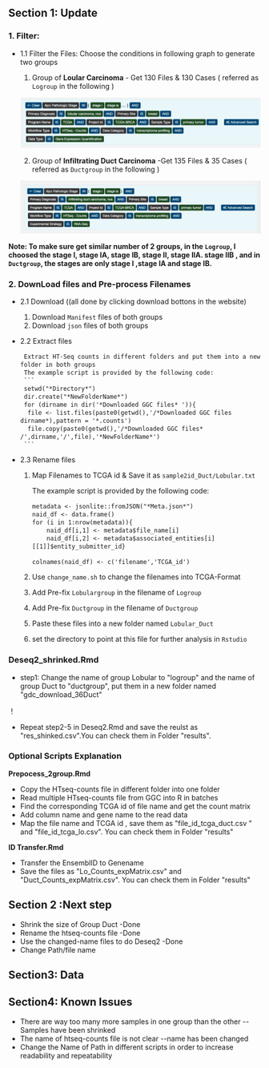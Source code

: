 ## Section 1: Update

### 1. Filter:

- 1.1 Filter the Files: Choose the conditions in following graph to generate two groups


     1. Group of **Loular Carcinoma**  - Get 130 Files & 130 Cases ( referred as  `Logroup` in the following ) 
     
     ![image](https://github.com/Margery0011/510_Final_Project/blob/main/images/891637643908_.pic.jpg)

    
     2. Group of **Infiltrating Duct Carcinoma**  -Get 135 Files & 35 Cases ( referred as  `Ductgroup` in the following ) 

     ![image](https://github.com/Margery0011/510_Final_Project/blob/main/images/901637645023_.pic.jpg)

**Note: To make sure get  similar number of 2 groups, in the `Logroup`, I choosed the stage I, stage IA, stage IB, stage II, stage IIA. stage IIB , and in `Ductgroup`, the stages are only stage I ,stage IA and stage IB.**


### 2. DownLoad files and Pre-process Filenames

- 2.1 Download ((all done by clicking download bottons in the website) 
     
     1.  Download `Manifest` files of both groups
     2.  Download `json` files of both groups
     
- 2.2 Extract files

       Extract HT-Seq counts in different folders and put them into a new folder in both groups
       The example script is provided by the following code:
       ```
       setwd("*Directory*")
       dir.create("*NewFolderName*")
       for (dirname in dir('*Downloaded GGC files* ')){  
        file <- list.files(paste0(getwd(),'/*Downloaded GGC files dirname*),pattern = '*.counts')  
        file.copy(paste0(getwd(),'/*Downloaded GGC files* /',dirname,'/',file),'*NewFolderName*')  
       ```
- 2.3 Rename files
  
   1. Map Filenames to TCGA id & Save it as `sample2id_Duct/Lobular.txt`
      
      The example script is provided by the following code:
      ```
      metadata <- jsonlite::fromJSON("*Meta.json*")
      naid_df <- data.frame()
      for (i in 1:nrow(metadata)){
          naid_df[i,1] <- metadata$file_name[i]
          naid_df[i,2] <- metadata$associated_entities[i][[1]]$entity_submitter_id} 
        ```
      `colnames(naid_df) <- c('filename','TCGA_id')`
      
      
   2. Use `change_name.sh` to change the filenames into TCGA-Format
   
   3. Add Pre-fix `Lobulargroup` in the filename of `Logroup` 
   
   4. Add Pre-fix `Ductgroup` in the filename of `Ductgroup`
   
   5. Paste these files into a new folder named `Lobular_Duct`

   6. set the directory to point at this file for further analysis in `Rstudio`
      

### Deseq2_shrinked.Rmd

- step1: Change the name of group Lobular to "logroup" and the name of group Duct to "ductgroup", put them in a new folder named "gdc_download_36Duct"

！[](https://github.com/Margery0011/510_Final_Project/blob/main/images/711636791515_.pic.jpg)

- Repeat step2-5 in Deseq2.Rmd and save the reulst as "res_shinked.csv".You can check them in Folder "results".

### Optional Scripts Explanation

**Prepocess_2group.Rmd**

- Copy the HTseq-counts file in different folder into one folder
- Read multiple HTseq-counts file from GGC into R in batches
- Find the corresponding TCGA id of file name and get the count matrix
- Add column name and gene name to the read data
- Map the file name and TCGA id , save them as "file_id_tcga_duct.csv " and "file_id_tcga_lo.csv". You can check them in Folder "results"
 

**ID Transfer.Rmd**

- Transfer the EnsemblID to Genename
- Save the files as "Lo_Counts_expMatrix.csv" and "Duct_Counts_expMatrix.csv". You can check them in Folder "results"




## Section 2 :Next step

- Shrink the size of Group Duct -Done
- Rename the htseq-counts file -Done
- Use the changed-name files to do Deseq2 -Done
- Change Path/file name


## Section3: Data

## Section4: Known Issues

- There are way too many more samples in one group than the other --Samples have been shrinked
- The name of htseq-counts file is not clear --name has been changed
- Change the Name of Path in different scripts in order to increase readability and repeatability 
